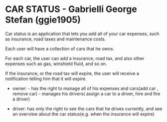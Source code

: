 # CAR STATUS  - Gabrielli George Stefan (ggie1905)

Car status is an application that lets you add all of your car expenses, such as insurance, road taxes and maintenance costs.

Each user will have a collection of cars that he owns.

For each car, the user can add a insurance, road tax, and also other expenses such as gas, winshield fluid, and so on.

If the insurance, or the road tax will expire, the user will receive a notification telling him that it will expire.


- owner: - has the right to manage all of his expenses and cars(add car , remove car)
          - manages his drivers( assign a car to a driver, hire and fire a driver)
          
- driver: has only the right to see the cars that he drives currently, and see an overview about the car status(e.g. when the insurance will expire) 
